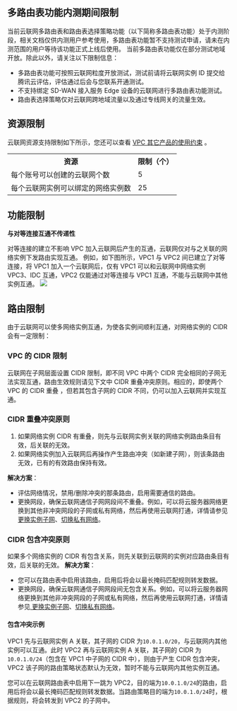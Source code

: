 ## 多路由表功能内测期间限制
当前云联网多路由表和路由表选择策略功能（以下简称多路由表功能）处于内测阶段，相关文档仅供内测用户参考使用，多路由表功能暂不支持测试申请，请未在内测范围的用户等待该功能正式上线后使用。
当前多路由表功能仅在部分测试地域开放。除此以外，请关注以下限制信息：

- 多路由表功能可按照云联网粒度开放测试，测试前请将云联网实例 ID 提交给腾讯云评估，评估通过后会与您联系开通测试。
- 不支持绑定 SD-WAN 接入服务 Edge 设备的云联网进行多路由表功能测试。
- 路由表选择策略仅对云联网跨地域流量以及通过专线网关的流量生效。


## 资源限制
云联网资源支持限制如下所示，您还可以查看 [VPC 其它产品的使用约束](https://cloud.tencent.com/document/product/215/537) 。
<table>
<tr>
<th>资源</th>
<th>限制（个）</th>
</tr>
<tr>
<td>每个账号可以创建的云联网个数    </td>
<td>5 </td>
</tr>
<tr>
<td> 每个云联网实例可以绑定的网络实例数    </td>
<td>25 </td>
</tr>
</table>

## 功能限制
**与对等连接互通不传递性**

对等连接的建立不影响 VPC 加入云联网后产生的互通，云联网仅对与之关联的网络实例下发路由实现互通。
例如，如下图所示，VPC1 与 VPC2 间已建立了对等连接，将 VPC1 加入一个云联网后，仅有 VPC1 可以和云联网中网络实例 VPC3、IDC 互通，VPC2 仅能通过对等连接与 VPC1 互通，不能与云联网中其他实例互通。
![](https://main.qcloudimg.com/raw/aac391228930caeec0c284d68e42b5f1.png)
## 路由限制
由于云联网可以使多网络实例互通，为使各实例间顺利互通，对网络实例的 CIDR 会有一定限制：

### VPC 的 CIDR 限制

云联网在子网层面设置 CIDR 限制，即不同 VPC 中两个 CIDR 完全相同的子网无法实现互通，路由生效规则请见下文中 CIDR 重叠冲突原则。相应的，即使两个 VPC 的 CIDR 重叠 ，但若其包含子网的 CIDR 不同，仍可以加入云联网并实现互通。

### CIDR 重叠冲突原则
1. 如果网络实例 CIDR 有重叠，则先与云联网实例关联的网络实例路由条目有效，后关联的无效。
2. 如果网络实例加入云联网后再操作产生路由冲突（如新建子网），则该条路由无效，已有的有效路由保持有效。

**解决方案**：
 + 评估网络情况，禁用/删除冲突的那条路由，启用需要通信的路由。
 + 更换网段，确保云联网通信子网网段间不重叠。例如，可以将云服务器网络更换到其他非冲突网段的子网或私有网络，然后再使用云联网打通，详情请参见[ 更换实例子网](https://cloud.tencent.com/document/product/213/16565)、[切换私有网络](https://cloud.tencent.com/document/product/213/20278#.E5.88.87.E6.8D.A2.E7.A7.81.E6.9C.89.E7.BD.91.E7.BB.9C.3Ca-id.3D.22changevpc.22.3E.3C.2Fa.3E)。

### CIDR 包含冲突原则
如果多个网络实例的 CIDR 有包含关系，则先关联到云联网的实例对应路由条目有效，后关联的无效。
**解决方案**：
 + 您可以在路由表中启用该路由，启用后将会以最长掩码匹配规则转发数据。
 + 更换网段，确保云联网通信子网网段间无包含关系。例如，可以将云服务器网络更换到其他非冲突网段的子网或私有网络，然后再使用云联网打通，详情请参见[ 更换实例子网](https://cloud.tencent.com/document/product/213/16565)、[切换私有网络](https://cloud.tencent.com/document/product/213/20278#.E5.88.87.E6.8D.A2.E7.A7.81.E6.9C.89.E7.BD.91.E7.BB.9C.3Ca-id.3D.22changevpc.22.3E.3C.2Fa.3E)。


#### 包含冲突示例
VPC1 先与云联网实例 A 关联，其子网的 CIDR 为`10.0.1.0/20`，与云联网内其他实例可以互通。此时 VPC2 再与云联网实例 A 关联，其子网的 CIDR 为`10.0.1.0/24`（包含在 VPC1 中子网的 CIDR 中），则由于产生 CIDR 包含冲突，VPC2 该子网的路由策略状态默认为无效，暂时不能与云联网内其他实例互通。

您可以在云联网路由表中启用下一跳为 VPC2，目的端为`10.0.1.0/24`的路由，启用后将会以最长掩码匹配规则转发数据。当路由策略目的端为`10.0.1.0/24`时，根据规则，将会转发到 VPC2 的子网中。

